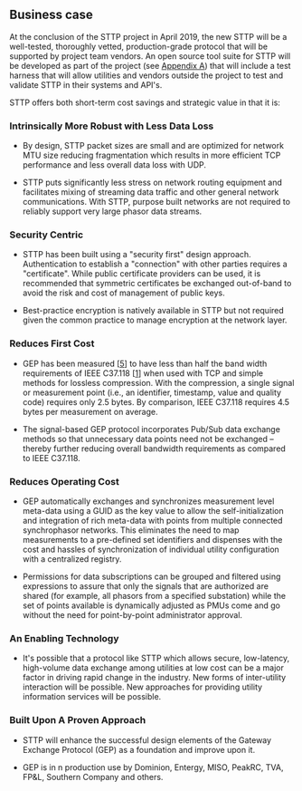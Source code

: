 ## Business case

At the conclusion of the STTP project in April 2019, the new STTP will be a well-tested, thoroughly vetted, production-grade protocol that will be supported by project team vendors.  An open source tool suite for STTP will be developed as part of the project (see [Appendix A](APIReference.md)) that will include a test harness that will allow utilities and vendors outside the project to test and validate STTP in their systems and API's.

STTP offers both short-term cost savings and strategic value in that it is:

### Intrinsically More Robust with Less Data Loss

* By design, STTP packet sizes are small and are optimized for network MTU size reducing fragmentation which results in more efficient TCP performance and less overall data loss with UDP.

* STTP puts significantly less stress on network routing equipment and facilitates mixing of streaming data traffic and other general network communications.  With STTP, purpose built networks are not required to reliably support very large phasor data streams.

### Security Centric

* STTP has been built using a "security first" design approach.  Authentication to establish a "connection" with other parties requires a "certificate".  While public certificate providers can be used, it is recommended that symmetric certificates be exchanged out-of-band to avoid the risk and cost of management of public keys.

* Best-practice encryption is natively available in STTP but not required given the common practice to manage encryption at the network layer.

### Reduces First Cost

* GEP has been measured [[5](References.md#user-content-ref5)] to have less than half the band width requirements of IEEE C37.118 [[1](References.md#user-content-ref1)] when used with TCP and simple methods for lossless compression.  With the compression, a single signal or measurement point (i.e., an identifier, timestamp, value and quality code) requires only 2.5 bytes. By comparison, IEEE C37.118 requires 4.5 bytes per measurement on average.

* The signal-based GEP protocol incorporates Pub/Sub data exchange methods so that unnecessary data points need not be exchanged – thereby further reducing overall bandwidth requirements as compared to IEEE C37.118.

### Reduces Operating Cost

* GEP automatically exchanges and synchronizes measurement level meta-data using a GUID as the key value to allow the self-initialization and integration of rich meta-data with points from multiple connected synchrophasor networks.  This eliminates the need to map measurements to a pre-defined set identifiers and dispenses with the cost and hassles of synchronization of individual utility configuration with a centralized registry.

* Permissions for data subscriptions can be grouped and filtered using expressions to assure that only the signals that are authorized are shared (for example, all phasors from a specified substation) while the set of points available is dynamically adjusted as PMUs come and go without the need for point-by-point administrator approval.

### An Enabling Technology

* It's possible that a protocol like STTP which allows secure, low-latency, high-volume data exchange among utilities at low cost can be a major factor in driving rapid change in the industry.  New forms of inter-utility interaction will be possible.  New approaches for providing utility information services will be possible.

### Built Upon A Proven Approach

* STTP will enhance the successful design elements of the Gateway Exchange Protocol (GEP) as a foundation and improve upon it.

* GEP is in n production use by Dominion, Entergy, MISO, PeakRC, TVA, FP&L, Southern Company and others.
